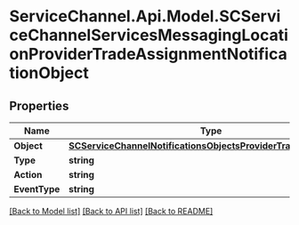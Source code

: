 # ServiceChannel.Api.Model.SCServiceChannelServicesMessagingLocationProviderTradeAssignmentNotificationObject

## Properties

Name | Type | Description | Notes
------------ | ------------- | ------------- | -------------
**Object** | [**SCServiceChannelNotificationsObjectsProviderTradeAssignment**](SCServiceChannelNotificationsObjectsProviderTradeAssignment.md) |  | [optional] 
**Type** | **string** |  | [optional] 
**Action** | **string** |  | [optional] 
**EventType** | **string** |  | [optional] 

[[Back to Model list]](../README.md#documentation-for-models) [[Back to API list]](../README.md#documentation-for-api-endpoints) [[Back to README]](../README.md)

